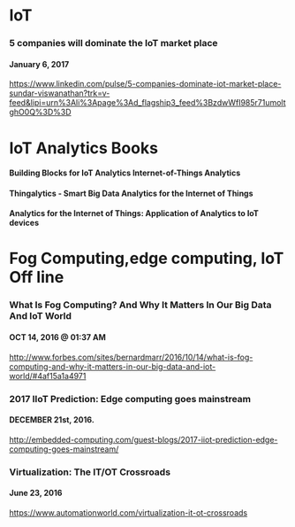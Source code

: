 # IoT

### 5 companies will dominate the IoT market place
#### January 6, 2017
https://www.linkedin.com/pulse/5-companies-dominate-iot-market-place-sundar-viswanathan?trk=v-feed&lipi=urn%3Ali%3Apage%3Ad_flagship3_feed%3BzdwWfI985r71umoltghO0Q%3D%3D

# IoT Analytics Books
#### Building Blocks for IoT Analytics Internet-of-Things Analytics
#### Thingalytics - Smart Big Data Analytics for the Internet of Things
#### Analytics for the Internet of Things: Application of Analytics to IoT devices



# Fog Computing,edge computing, IoT Off line

### What Is Fog Computing? And Why It Matters In Our Big Data And IoT World
#### OCT 14, 2016 @ 01:37 AM
http://www.forbes.com/sites/bernardmarr/2016/10/14/what-is-fog-computing-and-why-it-matters-in-our-big-data-and-iot-world/#4af15a1a4971
### 2017 IIoT Prediction: Edge computing goes mainstream
#### DECEMBER 21st, 2016.
http://embedded-computing.com/guest-blogs/2017-iiot-prediction-edge-computing-goes-mainstream/

### Virtualization: The IT/OT Crossroads
#### June 23, 2016
https://www.automationworld.com/virtualization-it-ot-crossroads


